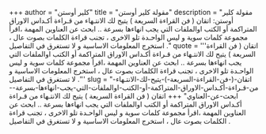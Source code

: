 +++
author = "كلير أوستن"
title = "مقولة كلير أوستن"
description = "مقولة كلير أوستن: اتقان ( فن القراءة السريعة ) يتيح لك الانتـهاء من قـراءة أكـداس الاوراق المتراكمة أو الكتب اوالملفات التي يجب انهاءها بسرعة .. ابحث عن العناوين المهمة ،اقرأ مجموعة كلمات سوية و ليس الواحـدة تلو الاخرى ، تجنب قراءة الكلمات بصوت عال ، استخرج المعلومات الاساسية و لا تستغرق في التفاصيل ."
quote = '''اتقان ( فن القراءة السريعة ) يتيح لك الانتـهاء من قـراءة أكـداس الاوراق المتراكمة أو الكتب اوالملفات التي يجب انهاءها بسرعة .. ابحث عن العناوين المهمة ،اقرأ مجموعة كلمات سوية و ليس الواحـدة تلو الاخرى ، تجنب قراءة الكلمات بصوت عال ، استخرج المعلومات الاساسية و لا تستغرق في التفاصيل .'''
slug = "اتقان-(-فن-القراءة-السريعة-)-يتيح-لك-الانتـهاء-من-قـراءة-أكـداس-الاوراق-المتراكمة-أو-الكتب-اوالملفات-التي-يجب-انهاءها-بسرعة--ابحث-عن-العناوي"
+++
اتقان ( فن القراءة السريعة ) يتيح لك الانتـهاء من قـراءة أكـداس الاوراق المتراكمة أو الكتب اوالملفات التي يجب انهاءها بسرعة .. ابحث عن العناوين المهمة ،اقرأ مجموعة كلمات سوية و ليس الواحـدة تلو الاخرى ، تجنب قراءة الكلمات بصوت عال ، استخرج المعلومات الاساسية و لا تستغرق في التفاصيل .
